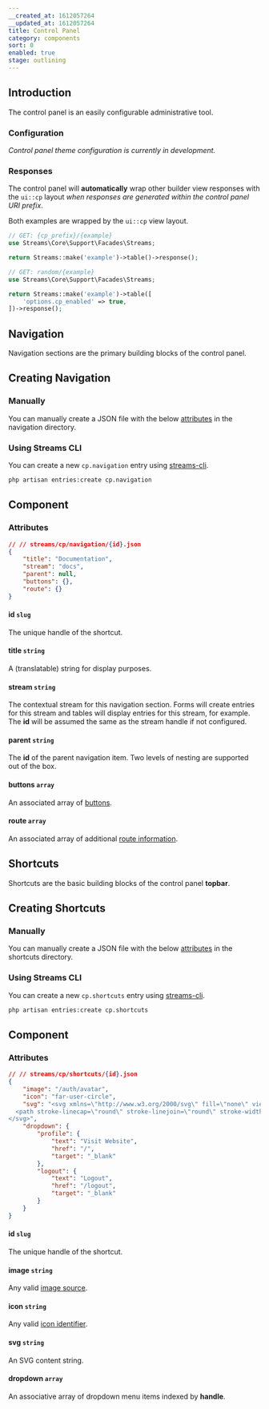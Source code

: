 ```yaml
---
__created_at: 1612057264
__updated_at: 1612057264
title: Control Panel
category: components
sort: 0
enabled: true
stage: outlining
---
```


## Introduction

The control panel is an easily configurable administrative tool.

### Configuration

*Control panel theme configuration is currently in development.*

### Responses

The control panel will **automatically** wrap other builder view responses with the `ui::cp` layout *when responses are generated within the control panel URI prefix*.

Both examples are wrapped by the `ui::cp` view layout.

```php
// GET: {cp_prefix}/{example}
use Streams\Core\Support\Facades\Streams;

return Streams::make('example')->table()->response();
```

```php
// GET: random/{example}
use Streams\Core\Support\Facades\Streams;

return Streams::make('example')->table([
    'options.cp_enabled' => true,
])->response();
```


## Navigation

Navigation sections are the primary building blocks of the control panel.

## Creating Navigation

### Manually

You can manually create a JSON file with the below [attributes](#attributes) in the navigation directory.

### Using Streams CLI

You can create a new `cp.navigation` entry using [streams-cli](../cli/introduction).

```bash
php artisan entries:create cp.navigation
```

## Component

### Attributes

```json
// // streams/cp/navigation/{id}.json
{
    "title": "Documentation",
    "stream": "docs",
    "parent": null,
    "buttons": {},
    "route": {}
}
```

#### id `slug`

The unique handle of the shortcut.

#### title `string`

A (translatable) string for display purposes.

#### stream `string`

The contextual stream for this navigation section. Forms will create entries for this stream and tables will display entries for this stream, for example. The **id** will be assumed the same as the stream handle if not configured.

#### parent `string`

The **id** of the parent navigation item. Two levels of nesting are supported out of the box.

#### buttons `array`

An associated array of [buttons](buttons).

#### route `array`

An associated array of additional [route information](../core/routing).



## Shortcuts

Shortcuts are the basic building blocks of the control panel **topbar**.

## Creating Shortcuts

### Manually

You can manually create a JSON file with the below [attributes](#attributes) in the shortcuts directory.

### Using Streams CLI

You can create a new `cp.shortcuts` entry using [streams-cli](../cli/introduction).

```bash
php artisan entries:create cp.shortcuts
```

## Component

### Attributes

```json
// // streams/cp/shortcuts/{id}.json
{
    "image": "/auth/avatar",
    "icon": "far-user-circle",
    "svg": "<svg xmlns=\"http://www.w3.org/2000/svg\" fill=\"none\" viewBox=\"0 0 24 24\" stroke=\"currentColor\">
  <path stroke-linecap=\"round\" stroke-linejoin=\"round\" stroke-width=\"2\" d=\"M5.121 17.804A13.937 13.937 0 0112 16c2.5 0 4.847.655 6.879 1.804M15 10a3 3 0 11-6 0 3 3 0 016 0zm6 2a9 9 0 11-18 0 9 9 0 0118 0z\" />
</svg>",
    "dropdown": {
        "profile": {
            "text": "Visit Website",
            "href": "/",
            "target": "_blank"
        },
        "logout": {
            "text": "Logout",
            "href": "/logout",
            "target": "_blank"
        }
    }
}
```

#### id `slug`

The unique handle of the shortcut.

#### image `string`

Any valid [image source](../core/images#image-sources).

#### icon `string`

Any valid [icon identifier](icons).

#### svg `string`

An SVG content string.

#### dropdown `array`

An associative array of dropdown menu items indexed by **handle**.
